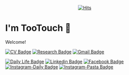 <div align='center'>
 
[![Hits](https://hits.seeyoufarm.com/api/count/incr/badge.svg?url=https%3A%2F%2Fgithub.com%2FTooTouch&count_bg=%2379C83D&title_bg=%23555555&icon=&icon_color=%23E7E7E7&title=hits&edge_flat=false)](https://hits.seeyoufarm.com)

</div>

# I'm TooTouch 👋

Welcome!

[![CV Badge](http://img.shields.io/badge/-CV-blue?style=flat-square&logo=google%20drive&logoColor=white&link=https://drive.google.com/file/d/1lJ422zxdZqQXx0Sz3pJvn3yU408EqWpx/view)](https://drive.google.com/file/d/1lJ422zxdZqQXx0Sz3pJvn3yU408EqWpx/view) 
[![Research Badge](http://img.shields.io/badge/-Research-green?style=flat-square&logo=notion&link=https://www.notion.so/tootouch/TooTouch-s-Research-Roadmap-96e13030376a491d9a5f031868c4618f)](https://www.notion.so/tootouch/TooTouch-s-Research-Roadmap-96e13030376a491d9a5f031868c4618f) 
[![Gmail Badge](https://img.shields.io/badge/-Gmail-d14836?style=flat-square&logo=Gmail&logoColor=white&link=mailto:wogur379@gmail.com)](mailto:wogur379@gmail.com)



[![Daily Life Badge](http://img.shields.io/badge/-Daily%20Life-black?style=flat-square&logo=blogger&link=https://tootouch.github.io/)](https://tootouch.github.io/) 
[![Linkedin Badge](https://img.shields.io/badge/-LinkedIn-blue?style=flat-square&logo=Linkedin&logoColor=white&link=https://www.linkedin.com/in/jaehyuk-heo-7b4055140/)](https://www.linkedin.com/in/jaehyuk-heo-7b4055140/) 
[![Facebook Badge](https://img.shields.io/badge/-Facebook-1877f2?style=flat-square&logo=facebook&logoColor=white&link=https://www.facebook.com/jaehyuck.heo/)](https://www.facebook.com/jaehyuck.heo/) 
[![Instagram-Daily Badge](https://img.shields.io/badge/-Daily%20Instagram-dd2a7b?style=flat-square&logo=instagram&logoColor=white&link=https://www.instagram.com/heo_tootouch/)](https://www.instagram.com/heo_tootouch/) 
[![Instagram-Pasta Badge](https://img.shields.io/badge/-Pasta%20Instagram-dd2a7b?style=flat-square&logo=instagram&logoColor=white&link=https://www.instagram.com/1day1pasta/)](https://www.instagram.com/1day1pasta/) 




